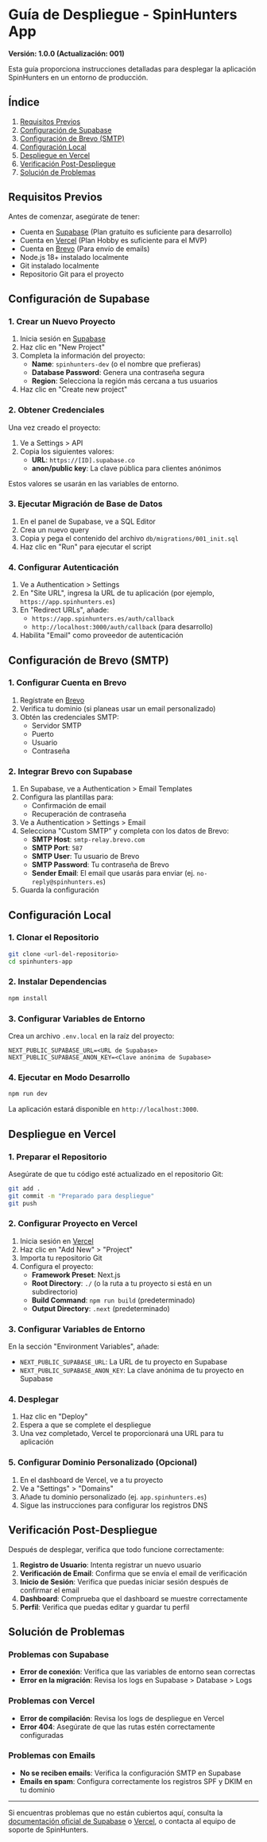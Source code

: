 # Guía de Despliegue - SpinHunters App

**Versión: 1.0.0 (Actualización: 001)**

Esta guía proporciona instrucciones detalladas para desplegar la aplicación SpinHunters en un entorno de producción.

## Índice
1. [Requisitos Previos](#requisitos-previos)
2. [Configuración de Supabase](#configuración-de-supabase)
3. [Configuración de Brevo (SMTP)](#configuración-de-brevo-smtp)
4. [Configuración Local](#configuración-local)
5. [Despliegue en Vercel](#despliegue-en-vercel)
6. [Verificación Post-Despliegue](#verificación-post-despliegue)
7. [Solución de Problemas](#solución-de-problemas)

## Requisitos Previos

Antes de comenzar, asegúrate de tener:

- Cuenta en [Supabase](https://supabase.com) (Plan gratuito es suficiente para desarrollo)
- Cuenta en [Vercel](https://vercel.com) (Plan Hobby es suficiente para el MVP)
- Cuenta en [Brevo](https://brevo.com) (Para envío de emails)
- Node.js 18+ instalado localmente
- Git instalado localmente
- Repositorio Git para el proyecto

## Configuración de Supabase

### 1. Crear un Nuevo Proyecto

1. Inicia sesión en [Supabase](https://app.supabase.com)
2. Haz clic en "New Project"
3. Completa la información del proyecto:
   - **Name**: `spinhunters-dev` (o el nombre que prefieras)
   - **Database Password**: Genera una contraseña segura
   - **Region**: Selecciona la región más cercana a tus usuarios
4. Haz clic en "Create new project"

### 2. Obtener Credenciales

Una vez creado el proyecto:

1. Ve a Settings > API
2. Copia los siguientes valores:
   - **URL**: `https://[ID].supabase.co`
   - **anon/public key**: La clave pública para clientes anónimos

Estos valores se usarán en las variables de entorno.

### 3. Ejecutar Migración de Base de Datos

1. En el panel de Supabase, ve a SQL Editor
2. Crea un nuevo query
3. Copia y pega el contenido del archivo `db/migrations/001_init.sql`
4. Haz clic en "Run" para ejecutar el script

### 4. Configurar Autenticación

1. Ve a Authentication > Settings
2. En "Site URL", ingresa la URL de tu aplicación (por ejemplo, `https://app.spinhunters.es`)
3. En "Redirect URLs", añade:
   - `https://app.spinhunters.es/auth/callback`
   - `http://localhost:3000/auth/callback` (para desarrollo)
4. Habilita "Email" como proveedor de autenticación

## Configuración de Brevo (SMTP)

### 1. Configurar Cuenta en Brevo

1. Regístrate en [Brevo](https://www.brevo.com)
2. Verifica tu dominio (si planeas usar un email personalizado)
3. Obtén las credenciales SMTP:
   - Servidor SMTP
   - Puerto
   - Usuario
   - Contraseña

### 2. Integrar Brevo con Supabase

1. En Supabase, ve a Authentication > Email Templates
2. Configura las plantillas para:
   - Confirmación de email
   - Recuperación de contraseña
3. Ve a Authentication > Settings > Email
4. Selecciona "Custom SMTP" y completa con los datos de Brevo:
   - **SMTP Host**: `smtp-relay.brevo.com`
   - **SMTP Port**: `587`
   - **SMTP User**: Tu usuario de Brevo
   - **SMTP Password**: Tu contraseña de Brevo
   - **Sender Email**: El email que usarás para enviar (ej. `no-reply@spinhunters.es`)
5. Guarda la configuración

## Configuración Local

### 1. Clonar el Repositorio

```bash
git clone <url-del-repositorio>
cd spinhunters-app
```

### 2. Instalar Dependencias

```bash
npm install
```

### 3. Configurar Variables de Entorno

Crea un archivo `.env.local` en la raíz del proyecto:

```
NEXT_PUBLIC_SUPABASE_URL=<URL de Supabase>
NEXT_PUBLIC_SUPABASE_ANON_KEY=<Clave anónima de Supabase>
```

### 4. Ejecutar en Modo Desarrollo

```bash
npm run dev
```

La aplicación estará disponible en `http://localhost:3000`.

## Despliegue en Vercel

### 1. Preparar el Repositorio

Asegúrate de que tu código esté actualizado en el repositorio Git:

```bash
git add .
git commit -m "Preparado para despliegue"
git push
```

### 2. Configurar Proyecto en Vercel

1. Inicia sesión en [Vercel](https://vercel.com)
2. Haz clic en "Add New" > "Project"
3. Importa tu repositorio Git
4. Configura el proyecto:
   - **Framework Preset**: Next.js
   - **Root Directory**: `./` (o la ruta a tu proyecto si está en un subdirectorio)
   - **Build Command**: `npm run build` (predeterminado)
   - **Output Directory**: `.next` (predeterminado)

### 3. Configurar Variables de Entorno

En la sección "Environment Variables", añade:

- `NEXT_PUBLIC_SUPABASE_URL`: La URL de tu proyecto en Supabase
- `NEXT_PUBLIC_SUPABASE_ANON_KEY`: La clave anónima de tu proyecto en Supabase

### 4. Desplegar

1. Haz clic en "Deploy"
2. Espera a que se complete el despliegue
3. Una vez completado, Vercel te proporcionará una URL para tu aplicación

### 5. Configurar Dominio Personalizado (Opcional)

1. En el dashboard de Vercel, ve a tu proyecto
2. Ve a "Settings" > "Domains"
3. Añade tu dominio personalizado (ej. `app.spinhunters.es`)
4. Sigue las instrucciones para configurar los registros DNS

## Verificación Post-Despliegue

Después de desplegar, verifica que todo funcione correctamente:

1. **Registro de Usuario**: Intenta registrar un nuevo usuario
2. **Verificación de Email**: Confirma que se envía el email de verificación
3. **Inicio de Sesión**: Verifica que puedas iniciar sesión después de confirmar el email
4. **Dashboard**: Comprueba que el dashboard se muestre correctamente
5. **Perfil**: Verifica que puedas editar y guardar tu perfil

## Solución de Problemas

### Problemas con Supabase

- **Error de conexión**: Verifica que las variables de entorno sean correctas
- **Error en la migración**: Revisa los logs en Supabase > Database > Logs

### Problemas con Vercel

- **Error de compilación**: Revisa los logs de despliegue en Vercel
- **Error 404**: Asegúrate de que las rutas estén correctamente configuradas

### Problemas con Emails

- **No se reciben emails**: Verifica la configuración SMTP en Supabase
- **Emails en spam**: Configura correctamente los registros SPF y DKIM en tu dominio

---

Si encuentras problemas que no están cubiertos aquí, consulta la [documentación oficial de Supabase](https://supabase.com/docs) o [Vercel](https://vercel.com/docs), o contacta al equipo de soporte de SpinHunters.